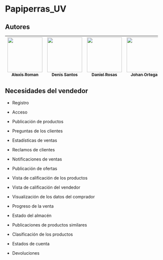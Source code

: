 # Papiperras_UV
## Autores

| [<img src="https://avatars.githubusercontent.com/u/72472559?v=4" width=115><br><sub>Alexis Roman</sub>](https://github.com/Alexis2411) | [<img src="https://avatars.githubusercontent.com/u/71294134?v=4" width=115><br><sub>Denis Santos</sub>](https://github.com/DenisAGS) | [<img src="https://avatars.githubusercontent.com/u/61206871?v=4" width=115><br><sub>Daniel Rosas</sub>](https://github.com/Daniel-GHOST) | [<img src="https://avatars.githubusercontent.com/u/85240547?v=4" width=115><br><sub>Johan Ortega</sub>](https://github.com/Johan-Ortega118) | [<img src="https://avatars.githubusercontent.com/u/101309750?v=4" width=115><br><sub>Diego Conde</sub>](https://github.com/Psychodivto) | [<img src="https://avatars.githubusercontent.com/u/90662357?v=4" width=115><br><sub>Lizbeth Ortiz</sub>](https://github.com/Lixbeth34) | [<img src="https://avatars.githubusercontent.com/u/61261358?v=4" width=115><br><sub>Sergio Jimenez</sub>](https://github.com/sergiojmnz) |
| :---: | :---: | :---: | :---: | :---: | :---: | :---: | 

## Necesidades del vendedor

* Registro

* Acceso

* Publicación de productos

* Preguntas de los clientes

* Estadísticas de ventas

* Reclamos de clientes

* Notificaciones de ventas

* Publicación de ofertas

* Vista de calificación de los productos

* Vista de calificación del vendedor

* Visualización de los datos del comprador

* Progreso de la venta

* Estado del almacén

* Publicaciones de productos similares

* Clasificación de los productos

* Estados de cuenta

* Devoluciones
